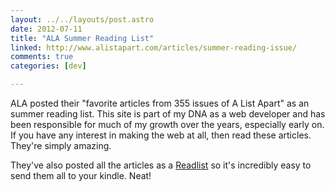 ```yaml
---
layout: ../../layouts/post.astro
date: 2012-07-11
title: "ALA Summer Reading List"
linked: http://www.alistapart.com/articles/summer-reading-issue/
comments: true
categories: [dev]

---
```

ALA posted their "favorite articles from 355 issues of A List Apart" as an summer reading list. This site is part of my DNA as a web developer and has been responsible for much of my growth over the years, especially early on. If you have any interest in making the web at all, then read these articles. They're simply amazing.

They've also posted all the articles as a [Readlist](http://readlists.com/cc0d2783/) so it's incredibly easy to send them all to your kindle. Neat!

